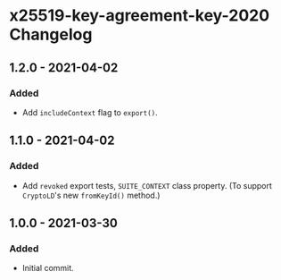 # x25519-key-agreement-key-2020 Changelog

## 1.2.0 - 2021-04-02

### Added
- Add `includeContext` flag to `export()`.

## 1.1.0 - 2021-04-02

### Added
- Add `revoked` export tests, `SUITE_CONTEXT` class property. (To support
  `CryptoLD`'s new `fromKeyId()` method.)

## 1.0.0 - 2021-03-30

### Added
- Initial commit.
